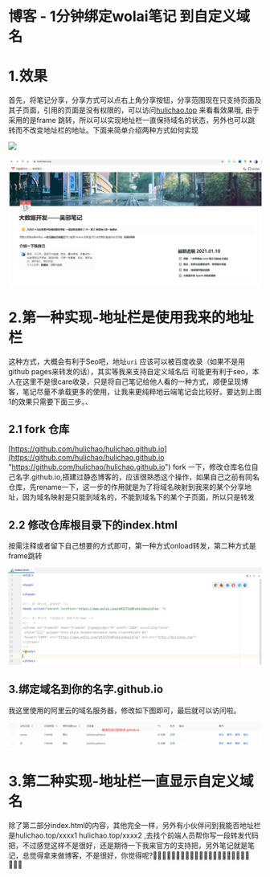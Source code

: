 # 博客 - 1分钟绑定wolai笔记 到自定义域名

# 1.效果

首先，将笔记分享，分享方式可以点右上角分享按钮，分享范围现在只支持页面及其子页面，引用的页面是没有权限的，可以访问[hulichao.top](hulichao.top "hulichao.top") 来看看效果哦, 由于采用的是frame 跳转，所以可以实现地址栏一直保持域名的状态，另外也可以跳转而不改变地址栏的地址。下面来简单介绍两种方式如何实现

![](E:\nut_store\我的坚果云\ob_repository\知识笔记\大数据-吴邪笔记\image\image_aH4gGNNoaE.png)

![](image/image_SOZdTycctj.png)

# 2.第一种实现-地址栏是使用我来的地址栏

这种方式，大概会有利于Seo吧，地址`uri` 应该可以被百度收录（如果不是用github pages来转发的话），其实等我来支持自定义域名后 可能更有利于seo，本人在这里不是很care收录，只是将自己笔记给他人看的一种方式，顺便呈现博客，笔记尽量不承载更多的使用，让我来更纯粹地云端笔记会比较好。要达到上图1的效果只需要下面三步。、

## 2.1 fork 仓库

[https://github.com/hulichao/hulichao.github.io](https://github.com/hulichao/hulichao.github.io "https://github.com/hulichao/hulichao.github.io") fork 一下，修改仓库名位自己名字.github.io,搭建过静态博客的，应该很熟悉这个操作，如果自己之前有同名仓库，先rename一下，这一步的作用就是为了将域名映射到我来的某个分享地址，因为域名映射是只能到域名的，不能到域名下的某个子页面，所以只是转发

## 2.2 修改仓库根目录下的index.html

按需注释或者留下自己想要的方式即可，第一种方式onload转发，第二种方式是frame跳转

![](image/image_8qNwzdHF8A.png)

## 3.绑定域名到你的名字.github.io

我这里使用的阿里云的域名服务器，修改如下图即可，最后就可以访问啦。

![](image/image_CaQrCaIrNm.png)

# 3.第二种实现-地址栏一直显示自定义域名

除了第二部分index.html的内容，其他完全一样，另外有小伙伴问到我能否地址栏是hulichao.top/xxxx1  hulichao.top/xxxx2 ,去找个前端人员帮你写一段转发代码把，不过感觉这样不是很好，还是期待一下我来官方的支持把，另外笔记就是笔记，总觉得拿来做博客，不是很好，你觉得呢?🚴🏼‍♂️🚴🏼‍♂️🚴🏼‍♂️🚴🏼‍♂️🚴🏼‍♂️🚴🏼‍♂️🚴🏼‍♂️🚴🏼‍♂️

